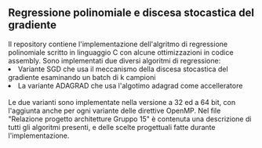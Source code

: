 <h2> Regressione polinomiale e discesa stocastica del gradiente </h2>
<head>
<p1> Il repository contiene l'implementazione dell'algritmo di regressione 
polinomiale scritto in linguaggio C con alcune ottimizzazioni in codice assembly. Sono implementati
due diversi algoritmi di regressione:  </p1>
<li>
Variante SGD che usa il meccanismo della discesa stocastica del gradiente esaminando un batch di k campioni
</li>
<li>
La variante ADAGRAD che usa l'algotimo adagrad come accelleratore
</li>
<br>
<p1>
Le due varianti sono implementate nella versione a 32 ed a 64 bit, con l'aggiunta anche per ogni variante delle direttive OpenMP.
</p1>
  
<p2>
Nel file "Relazione progetto architetture Gruppo 15" è contenuta una descrizione di tutti gli algoritmi presenti, e delle scelte progettuali fatte durante l'implementazione.
</p2>





